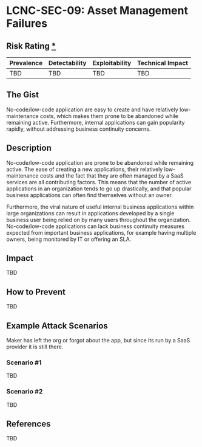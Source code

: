 # LCNC-SEC-09: Asset Management Failures

## Risk Rating [*](https://owasp.org/www-project-top-ten/2017/Note_About_Risks)

| Prevalence | Detectability | Exploitability | Technical Impact |
| --- | --- | --- | --- |
| TBD | TBD | TBD | TBD |

## The Gist

No-code/low-code application are easy to create and have relatively low-maintenance costs, which makes them prone to be abandoned while remaining active.
Furthermore, internal applications can gain popularity rapidly, without addressing business continuity concerns.

## Description

No-code/low-code application are prone to be abandoned while remaining active.
The ease of creating a new applications, their relatively low-maintenance costs and the fact that they are often managed by a SaaS services are all contributing factors. 
This means that the number of active applications in an organization tends to go up drastically, and that popular business applications can often find themselves without an owner.

Furthermore, the viral nature of useful internal business applications within large organizations can result in applications developed by a single business user being relied on by many users throughout the organization.
No-code/low-code applications can lack business continuity measures expected from important business applications, for example having multiple owners, being monitored by IT or offering an SLA.

## Impact

TBD

## How to Prevent

TBD

## Example Attack Scenarios

Maker has left the org or forgot about the app, but since its run by a SaaS provider it is still there.

### Scenario #1

TBD

### Scenario #2

TBD

## References

TBD